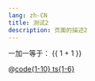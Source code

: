 ```yaml
---
lang: zh-CN
title: 测试2
description: 页面的描述2
---
```



一加一等于： {{ 1 + 1 }}
<!-- 指定代码语言 -->
@[code{1-10} ts{1-6}](../../src/components/user/TableCent.tsx)



